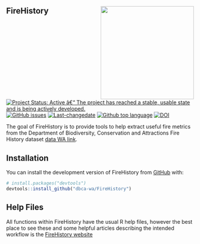 
<!-- README.md is generated from README.Rmd. Please edit that file -->

## FireHistory <img src='man/figures/FireHistory.png' align="right" height="250" />

<!-- badges: start -->

[![Project Status: Active â€“ The project has reached a stable, usable
state and is being actively
developed.](https://www.repostatus.org/badges/latest/active.svg)](https://www.repostatus.org/#active)
[![GitHub
issues](https://img.shields.io/github/issues/dbca-wa/FireHistory.svg?style=popout)](https://github.com/dbca-wa/FireHistory/issues/)
[![Last-changedate](https://img.shields.io/github/last-commit/dbca-wa/FireHistory.svg)](https://github.com/dbca-wa/FireHistory/commits/master)
[![Github top
language](https://img.shields.io/github/languages/top/dbca-wa/FireHistory.svg)](https://github.com/dbca-wa/FireHistory/)
[![DOI](https://zenodo.org/badge/529086399.svg)](https://zenodo.org/badge/latestdoi/529086399)
<!-- badges: end -->

The goal of FireHistory is to provide tools to help extract useful fire
metrics from the Department of Biodiversity, Conservation and
Attractions Fire History dataset [data WA
link](https://catalogue.data.wa.gov.au/dataset/dbca-fire-history).

## Installation

You can install the development version of FireHistory from
[GitHub](https://github.com/) with:

``` r
# install.packages("devtools")
devtools::install_github("dbca-wa/FireHistory")
```

## Help Files

All functions within FireHistory have the usual R help files, however
the best place to see these and some helpful articles describing the
intended workflow is the [FireHistory
website](https://dbca-wa.github.io/FireHistory/index.html)
